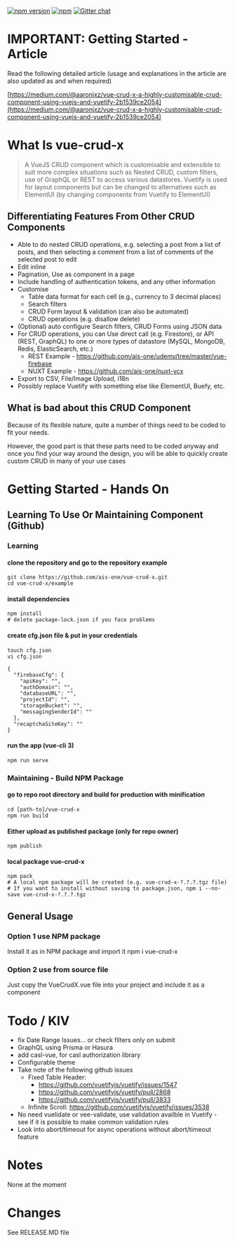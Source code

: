 [![npm version](https://badge.fury.io/js/vue-crud-x.svg)](https://badge.fury.io/js/vue-crud-x) [![npm](https://img.shields.io/npm/dm/vue-crud-x.svg)](https://www.npmjs.com/package/vue-crud-x) [![Gitter chat](https://badges.gitter.im/ais-one/gitter.png)](https://gitter.im/vuecrudx)

# IMPORTANT: Getting Started - Article

Read the following detailed article (usage and explanations in the article are also updated as and when required)

[https://medium.com/@aaronjxz/vue-crud-x-a-highly-customisable-crud-component-using-vuejs-and-vuetify-2b1539ce2054](https://medium.com/@aaronjxz/vue-crud-x-a-highly-customisable-crud-component-using-vuejs-and-vuetify-2b1539ce2054)


# What Is vue-crud-x

> A VueJS CRUD component which is customisable and extensible to suit more complex situations such as Nested CRUD, custom filters, use of GraphQL or REST to access various datastores. Vuetify is used for layout components but can be changed to alternatives such as ElementUI (by changing components from Vuetify to ElementUI)

## Differentiating Features From Other CRUD Components

 * Able to do nested CRUD operations, e.g. selecting a post from a list of posts, and then selecting a comment from a list of comments of the selected post to edit
 * Edit inline
 * Pagination, Use as component in a page
 * Include handling of authentication tokens, and any other information
 * Customise
   * Table data format for each cell (e.g., currency to 3 decimal places)
   * Search filters
   * CRUD Form layout & validation (can also be automated)
   * CRUD operations (e.g. disallow delete)
 * (Optional) auto configure Search filters, CRUD Forms using JSON data
 * For CRUD operations, you can Use direct call (e.g. Firestore), or API (REST, GraphQL) to one or more types of datastore (MySQL, MongoDB, Redis, ElasticSearch, etc.)
   * REST Example - https://github.com/ais-one/udemy/tree/master/vue-firebase
   * NUXT Example - https://github.com/ais-one/nuxt-vcx
 * Export to CSV, File/Image Upload, i18n
 * Possibly replace Vuetify with something else like ElementUI, Buefy, etc.

## What is bad about this CRUD Component

Because of its flexible nature, quite a number of things need to be coded to fit your needs.

However, the good part is that these parts need to be coded anyway and once you find your way around the design, you will be able to quickly create custom CRUD in many of your use cases

# Getting Started - Hands On

## Learning To Use Or Maintaining Component (Github)

### Learning

#### clone the repository and go to the repository example
    git clone https://github.com/ais-one/vue-crud-x.git
    cd vue-crud-x/example

#### install dependencies
    npm install
    # delete package-lock.json if you face problems

#### create cfg.json file & put in your credentials
    touch cfg.json
    vi cfg.json

    {
      "firebaseCfg": {
        "apiKey": "",
        "authDomain": "",
        "databaseURL": "",
        "projectId": "",
        "storageBucket": "",
        "messagingSenderId": ""
      },
      "recaptchaSiteKey": ""  
    }

#### run the app (vue-cli 3)
    npm run serve

### Maintaining - Build NPM Package

#### go to repo root directory and build for production with minification
    cd [path-to]/vue-crud-x
    npm run build

#### Either upload as published package (only for repo owner)
    npm publish

#### local package vue-crud-x
    npm pack
    # A local npm package will be created (e.g. vue-crud-x-?.?.?.tgz file)
    # If you want to install without saving to package.json, npm i --no-save vue-crud-x-?.?.?.tgz

## General Usage

### Option 1 use NPM package

Install it as in NPM package and import it
    npm i vue-crud-x

### Option 2 use from source file

Just copy the VueCrudX.vue file into your project and include it as a component

# Todo / KIV
 * fix Date Range Issues... or check filters only on submit
 * GraphQL using Prisma or Hasura
 * add casl-vue, for casl authorization library
 * Configurable theme
 * Take note of the following github issues
   * Fixed Table Header:
     * https://github.com/vuetifyjs/vuetify/issues/1547
     * https://github.com/vuetifyjs/vuetify/pull/2868
     * https://github.com/vuetifyjs/vuetify/pull/3833
   * Infinite Scroll:  https://github.com/vuetifyjs/vuetify/issues/3538
 * No need vuelidate or vee-validate, use validation availble in Vuetify - see if it is possible to make common validation rules
 * Look into abort/timeout for async operations without abort/timeout feature

# Notes

None at the moment

# Changes

See RELEASE.MD file
